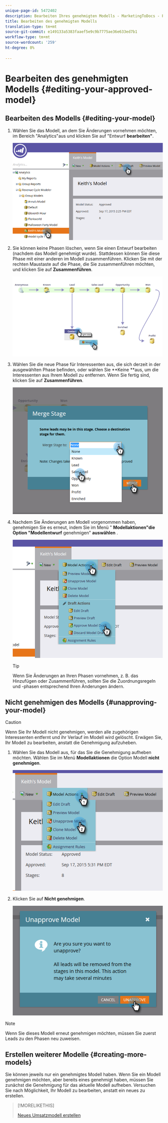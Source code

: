 ```yaml
---
unique-page-id: 5472402
description: Bearbeiten Ihres genehmigten Modells - MarketingToDocs - Produktdokumentation
title: Bearbeiten des genehmigten Modells
translation-type: tm+mt
source-git-commit: e149133a5383faaef5e9c9b7775ae36e633ed7b1
workflow-type: tm+mt
source-wordcount: '259'
ht-degree: 0%

---
```



# Bearbeiten des genehmigten Modells {#editing-your-approved-model}

## Bearbeiten des Modells {#editing-your-model}

1. Wählen Sie das Modell, an dem Sie Änderungen vornehmen möchten, im Bereich &quot;Analytics&quot;aus und klicken Sie auf &quot;Entwurf **bearbeiten&quot;**.

   ![](assets/one.png)

1. Sie können keine Phasen löschen, wenn Sie einen Entwurf bearbeiten (nachdem das Modell genehmigt wurde). Stattdessen können Sie diese Phase mit einer anderen im Modell zusammenführen. Klicken Sie mit der rechten Maustaste auf die Phase, die Sie zusammenführen möchten, und klicken Sie auf **Zusammenführen**.

   ![](assets/two.png)

1. Wählen Sie die neue Phase für Interessenten aus, die sich derzeit in der ausgewählten Phase befinden, oder wählen Sie **Keine **aus, um die Interessenten aus Ihrem Modell zu entfernen. Wenn Sie fertig sind, klicken Sie auf **Zusammenführen**.

   ![](assets/three.png)

1. Nachdem Sie Änderungen am Modell vorgenommen haben, genehmigen Sie es erneut, indem Sie im Menü &quot; **Modellaktionen&quot;die Option &quot;Modellentwurf** genehmigen&quot; **auswählen** .

   ![](assets/four.png)

   >[!TIP]
   >
   >Wenn Sie Änderungen an Ihren Phasen vornehmen, z. B. das Hinzufügen oder Zusammenführen, sollten Sie die Zuordnungsregeln und -phasen entsprechend Ihren Änderungen ändern.

## Nicht genehmigen des Modells {#unapproving-your-model}

>[!CAUTION]
>
>Wenn Sie Ihr Modell nicht genehmigen, werden alle zugehörigen Interessenten entfernt und ihr Verlauf im Modell wird gelöscht. Erwägen Sie, Ihr Modell zu bearbeiten, anstatt die Genehmigung aufzuheben.

1. Wählen Sie das Modell aus, für das Sie die Genehmigung aufheben möchten. Wählen Sie im Menü **Modellaktionen** die Option Modell **nicht genehmigen**.

   ![](assets/five.png)

1. Klicken Sie auf **Nicht genehmigen**.

   ![](assets/six.png)

>[!NOTE]
>
>Wenn Sie dieses Modell erneut genehmigen möchten, müssen Sie zuerst Leads zu den Phasen neu zuweisen.

## Erstellen weiterer Modelle {#creating-more-models}

Sie können jeweils nur ein genehmigtes Modell haben. Wenn Sie ein Modell genehmigen möchten, aber bereits eines genehmigt haben, müssen Sie zunächst die Genehmigung für das aktuelle Modell aufheben. Versuchen Sie nach Möglichkeit, Ihr Modell zu bearbeiten, anstatt ein neues zu erstellen.

>[!MORELIKETHIS]
>
>[Neues Umsatzmodell erstellen](../../../../../product-docs/reporting/revenue-cycle-analytics/revenue-cycle-models/create-a-new-revenue-model.md)

